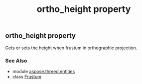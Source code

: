 ﻿---
title: ortho_height property
second_title: Aspose.3D for Python via .NET API References
description: 
type: docs
weight: 160
url: /python-net/aspose.threed.entities/frustum/ortho_height/
is_root: false
---

## ortho_height property


Gets or sets the height when frustum in orthographic projection.

### See Also
* module [aspose.threed.entities](../../)
* class [Frustum](/3d/python-net/aspose.threed.entities/frustum)
